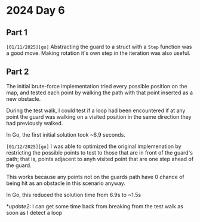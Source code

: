 # 2024 Day 6

## Part 1

`[01/11/2025][go]` Abstracting the guard to a struct with a `Step` function was a good move. Making rotation it's own step in the iteration was also useful.

## Part 2
The initial brute-force implementation tried every possible position on the map, and tested each point by walking the path with that point inserted as a new obstacle.

During the test walk, I could test if a loop had been encountered if at any point the guard was walking on a visited position in the same direction they had previously walked.

In Go, the first initial solution took ~6.9 seconds.

`[01/12/2025][go]` I was able to optimized the original implemenation by restricting the possible points to test to those that are in front of the guard's path; that is, points adjacent to anyh visited point that are one step ahead of the guard.

This works because any points not on the guards path have 0 chance of being hit as an obstacle in this scenario anyway.

In Go, this reduced the solution time from 6.9s to ~1.5s

**update2:*
I can get some time back from breaking from the test walk as soon as I detect a loop
